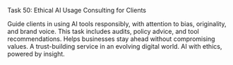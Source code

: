 Task 50: Ethical AI Usage Consulting for Clients

Guide clients in using AI tools responsibly, with attention to bias, originality, and brand voice. This task includes audits, policy advice, and tool recommendations. Helps businesses stay ahead without compromising values. A trust-building service in an evolving digital world. AI with ethics, powered by insight.
